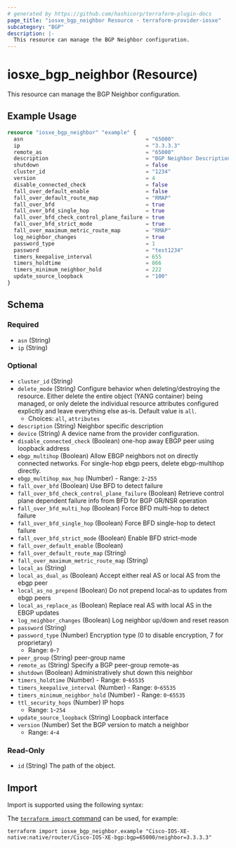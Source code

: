 ```yaml
---
# generated by https://github.com/hashicorp/terraform-plugin-docs
page_title: "iosxe_bgp_neighbor Resource - terraform-provider-iosxe"
subcategory: "BGP"
description: |-
  This resource can manage the BGP Neighbor configuration.
---
```


# iosxe_bgp_neighbor (Resource)

This resource can manage the BGP Neighbor configuration.

## Example Usage

```terraform
resource "iosxe_bgp_neighbor" "example" {
  asn                                       = "65000"
  ip                                        = "3.3.3.3"
  remote_as                                 = "65000"
  description                               = "BGP Neighbor Description"
  shutdown                                  = false
  cluster_id                                = "1234"
  version                                   = 4
  disable_connected_check                   = false
  fall_over_default_enable                  = false
  fall_over_default_route_map               = "RMAP"
  fall_over_bfd                             = true
  fall_over_bfd_single_hop                  = true
  fall_over_bfd_check_control_plane_failure = true
  fall_over_bfd_strict_mode                 = true
  fall_over_maximum_metric_route_map        = "RMAP"
  log_neighbor_changes                      = true
  password_type                             = 1
  password                                  = "test1234"
  timers_keepalive_interval                 = 655
  timers_holdtime                           = 866
  timers_minimum_neighbor_hold              = 222
  update_source_loopback                    = "100"
}
```

<!-- schema generated by tfplugindocs -->
## Schema

### Required

- `asn` (String)
- `ip` (String)

### Optional

- `cluster_id` (String)
- `delete_mode` (String) Configure behavior when deleting/destroying the resource. Either delete the entire object (YANG container) being managed, or only delete the individual resource attributes configured explicitly and leave everything else as-is. Default value is `all`.
  - Choices: `all`, `attributes`
- `description` (String) Neighbor specific description
- `device` (String) A device name from the provider configuration.
- `disable_connected_check` (Boolean) one-hop away EBGP peer using loopback address
- `ebgp_multihop` (Boolean) Allow EBGP neighbors not on directly connected networks. For single-hop ebgp peers, delete ebgp-multihop directly.
- `ebgp_multihop_max_hop` (Number) - Range: `2`-`255`
- `fall_over_bfd` (Boolean) Use BFD to detect failure
- `fall_over_bfd_check_control_plane_failure` (Boolean) Retrieve control plane dependent failure info from BFD for BGP GR/NSR operation
- `fall_over_bfd_multi_hop` (Boolean) Force BFD multi-hop to detect failure
- `fall_over_bfd_single_hop` (Boolean) Force BFD single-hop to detect failure
- `fall_over_bfd_strict_mode` (Boolean) Enable BFD strict-mode
- `fall_over_default_enable` (Boolean)
- `fall_over_default_route_map` (String)
- `fall_over_maximum_metric_route_map` (String)
- `local_as` (String)
- `local_as_dual_as` (Boolean) Accept either real AS or local AS from the ebgp peer
- `local_as_no_prepend` (Boolean) Do not prepend local-as to updates from ebgp peers
- `local_as_replace_as` (Boolean) Replace real AS with local AS in the EBGP updates
- `log_neighbor_changes` (Boolean) Log neighbor up/down and reset reason
- `password` (String)
- `password_type` (Number) Encryption type (0 to disable encryption, 7 for proprietary)
  - Range: `0`-`7`
- `peer_group` (String) peer-group name
- `remote_as` (String) Specify a BGP peer-group remote-as
- `shutdown` (Boolean) Administratively shut down this neighbor
- `timers_holdtime` (Number) - Range: `0`-`65535`
- `timers_keepalive_interval` (Number) - Range: `0`-`65535`
- `timers_minimum_neighbor_hold` (Number) - Range: `0`-`65535`
- `ttl_security_hops` (Number) IP hops
  - Range: `1`-`254`
- `update_source_loopback` (String) Loopback interface
- `version` (Number) Set the BGP version to match a neighbor
  - Range: `4`-`4`

### Read-Only

- `id` (String) The path of the object.

## Import

Import is supported using the following syntax:

The [`terraform import` command](https://developer.hashicorp.com/terraform/cli/commands/import) can be used, for example:

```shell
terraform import iosxe_bgp_neighbor.example "Cisco-IOS-XE-native:native/router/Cisco-IOS-XE-bgp:bgp=65000/neighbor=3.3.3.3"
```
